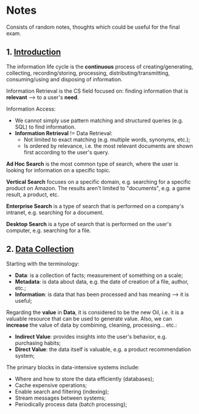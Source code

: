 # Notes

Consists of random notes, thoughts which could be useful for the final exam.

## 1. [Introduction](./pri2324-01-intro.pdf)

The information life cycle is the **continuous** process of creating/generating, collecting, recording/storing, processing, distributing/transmitting, consuming/using and disposing of information.

Information Retrieval is the CS field focused on: finding information that is **relevant** --> to a user's **need**.

Information Access:
- We cannot simply use pattern matching and structured queries (e.g. SQL) to find information.
- **Information Retrieval** != Data Retrieval:
    - Not limited to exact matching (e.g. multiple words, synonyms, etc.);
    - Is ordered by relevance, i.e. the most relevant documents are shown first according to the user's query.

**Ad Hoc Search** is the most common type of search, where the user is looking for information on a specific topic.

**Vertical Search** focuses on a specific domain, e.g. searching for a specific product on Amazon. The results aren't limited to "documents", e.g. a game result, a product, etc.

**Enterprise Search** is a type of search that is performed on a company's intranet, e.g. searching for a document.

**Desktop Search** is a type of search that is performed on the user's computer, e.g. searching for a file.

## 2. [Data Collection](./pri2324-02-data-collection.pdf)

Starting with the terminology:
- **Data**: is a collection of facts; measurement of something on a scale;
- **Metadata**: is data about data, e.g. the date of creation of a file, author, etc.;
- **Information**: is data that has been processed and has meaning --> it is useful;

Regarding the **value** in **Data**, it is considered to be the new Oil, i.e. it is a valuable resource that can be used to generate value. Also, we can **increase** the value of data by combining, cleaning, processing... etc.:
- **Indirect Value**: provides insights into the user's behavior, e.g. purchasing habits;
- **Direct Value**: the data itself is valuable, e.g. a product recommendation system;

The primary blocks in data-intensive systems include:
- Where and how to store the data efficiently (databases);
- Cache expensive operations;
- Enable search and filtering (indexing);
- Stream messages between systems;
- Periodically process data (batch processing);


